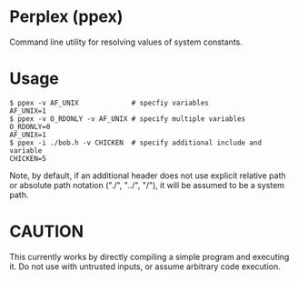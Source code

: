 # Perplex (ppex)
Command line utility for resolving values of system constants.

# Usage
```
$ ppex -v AF_UNIX             # specfiy variables
AF_UNIX=1
$ ppex -v O_RDONLY -v AF_UNIX # specify multiple variables
O_RDONLY=0
AF_UNIX=1
$ ppex -i ./bob.h -v CHICKEN  # specify additional include and variable
CHICKEN=5
```

Note, by default, if an additional header does not use explicit relative
path or absolute path notation ("./", "../", "/"), it will be assumed to
be a system path.

# CAUTION
This currently works by directly compiling a simple program and
executing it. Do not use with untrusted inputs, or assume arbitrary
code execution.
